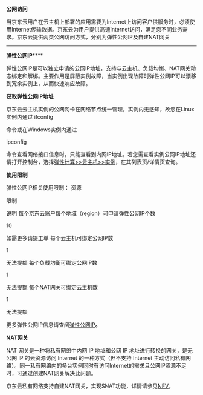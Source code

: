 **公网访问**

当京东云用户在云主机上部署的应用需要为Internet上访问客户供服务时，必须使用Internet传输数据。京东云为用户提供高速Internet访问，满足您不同业务需求。京东云提供两类公网访问方式，分别为弹性公网IP及自建NAT网关

****

**弹性公网IP******

弹性公网IP是可以独立申请的公网IP地址，支持与云主机、负载均衡、NAT网关动态绑定和解绑。主要作用是屏蔽实例故障，当实例出现故障时弹性公网IP可以漂移到冗余实例上，从而快速响应故障。

**获取弹性公网IP地址**

京东云云主机实例的公网网卡在网络节点统一管理，实例内无感知，故您在Linux实例内通过
ifconfig

命令或在Windows实例内通过

ipconfig

命令查看网络接口信息时，只能查看到内网IP地址。若您需查看实例公网IP地址还请打开控制台，选择[弹性计算>>云主机>>实例](https://console.jdcloud.com/host/compute/list)，在其列表页/详情页查询。

**使用限制**

弹性公网IP相关使用限制：
资源
 
限制
 
说明 每个京东云账户每个地域（region）可申请弹性公网IP个数
 
10
 
如需更多请提工单 每个云主机可绑定公网IP数
 
1
 
无法提额 每个负载均衡可绑定公网IP数
 
1
 
无法提额 每个NAT网关可绑定云主机数
 
1
 
无法提额

更多弹性公网IP信息请查阅[弹性公网IP](http://www.jdcloud.com/help/detail/289/isCateLog/0)**。**

**NAT网关**

NAT 网关是一种将私有网络中内网 IP 地址和公网 IP 地址进行转换的网关，是无公网 IP 的云资源访问 Internet 的一种方式（但不支持 Internet 主动访问私有网络）。同一私有网络内的多台实例同时有访问Internet的需求且公网IP资源不足时，可通过创建NAT网关解决此问题。

京东云私有网络支持自建NAT网关，实现SNAT功能，详情请参见[NFV](http://www.jdcloud.com/help/detail/1514/isCateLog/1)。